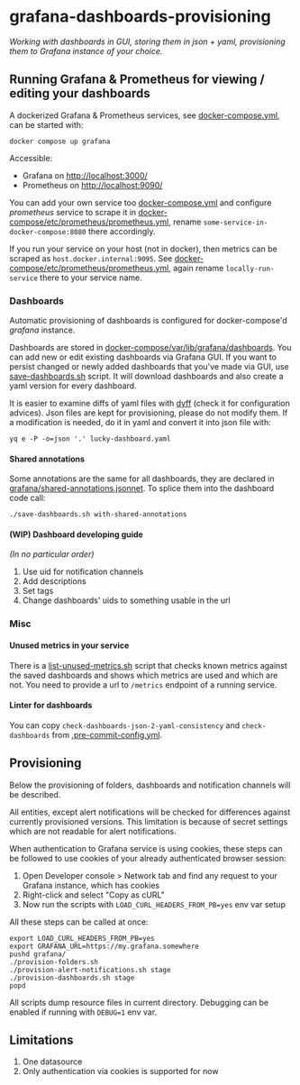 # grafana-dashboards-provisioning

_Working with dashboards in GUI, storing them in json + yaml, provisioning them to Grafana instance of your choice._

## Running Grafana & Prometheus for viewing / editing your dashboards

A dockerized Grafana & Prometheus services, see [docker-compose.yml](docker-compose.yml), can be started with:

```shell
docker compose up grafana
```

Accessible:

- Grafana on [http://localhost:3000/](http://localhost:3000/)
- Prometheus on [http://localhost:9090/](http://localhost:9090/)

You can add your own service too [docker-compose.yml](docker-compose.yml) and configure _prometheus_ service to scrape it
in [docker-compose/etc/prometheus/prometheus.yml](docker-compose/etc/prometheus/prometheus.yml),
rename `some-service-in-docker-compose:8080` there accordingly.

If you run your service on your host (not in docker), then metrics can be scraped as `host.docker.internal:9095`. See
[docker-compose/etc/prometheus/prometheus.yml](docker-compose/etc/prometheus/prometheus.yml),
again rename `locally-run-service` there to your service name.

### Dashboards

Automatic provisioning of dashboards is configured for docker-compose'd _grafana_ instance.

Dashboards are stored in [docker-compose/var/lib/grafana/dashboards](docker-compose/var/lib/grafana/dashboards).
You can add new or edit existing dashboards via Grafana GUI. If you want to persist changed or newly added dashboards that
you've made via GUI, use [save-dashboards.sh](save-dashboards.sh) script. It will download dashboards and also create a yaml version
for every dashboard.

It is easier to examine diffs of yaml files with [dyff](https://github.com/homeport/dyff) (check it for configuration advices).
Json files are kept for provisioning, please do not modify them. If a modification is needed, do it in yaml and convert it into
json file with:

```shell
yq e -P -o=json '.' lucky-dashboard.yaml
```

#### Shared annotations

Some annotations are the same for all dashboards, they are declared in
[grafana/shared-annotations.jsonnet](grafana/shared-annotations.jsonnet). To splice them into the dashboard code call:

```shell
./save-dashboards.sh with-shared-annotations
```

#### (WIP) Dashboard developing guide

_(In no particular order)_

1. Use uid for notification channels
1. Add descriptions
1. Set tags
1. Change dashboards' uids to something usable in the url

### Misc

#### Unused metrics in your service

There is a [list-unused-metrics.sh](list-unused-metrics.sh) script that checks known metrics against the saved dashboards and shows which metrics
are used and which are not. You need to provide a url to `/metrics` endpoint of a running service.

#### Linter for dashboards

You can copy `check-dashboards-json-2-yaml-consistency` and `check-dashboards` from [.pre-commit-config.yml](.pre-commit-config.yml).

## Provisioning

Below the provisioning of folders, dashboards and notification channels will be described.

All entities, except alert notifications will be checked for differences against currently provisioned versions.
This limitation is because of secret settings which are not readable for alert notifications.

When authentication to Grafana service is using cookies, these steps can be followed to use cookies of your
already authenticated browser session:

1. Open Developer console > Network tab and find any request to your Grafana instance, which has cookies
1. Right-click and select "Copy as cURL"
1. Now run the scripts with `LOAD_CURL_HEADERS_FROM_PB=yes` env var setup

All these steps can be called at once:

```shell
export LOAD_CURL_HEADERS_FROM_PB=yes
export GRAFANA_URL=https://my.grafana.somewhere
pushd grafana/
./provision-folders.sh
./provision-alert-notifications.sh stage
./provision-dashboards.sh stage
popd
```

All scripts dump resource files in current directory. Debugging can be enabled if running with `DEBUG=1` env var.

## Limitations

1. One datasource
1. Only authentication via cookies is supported for now
